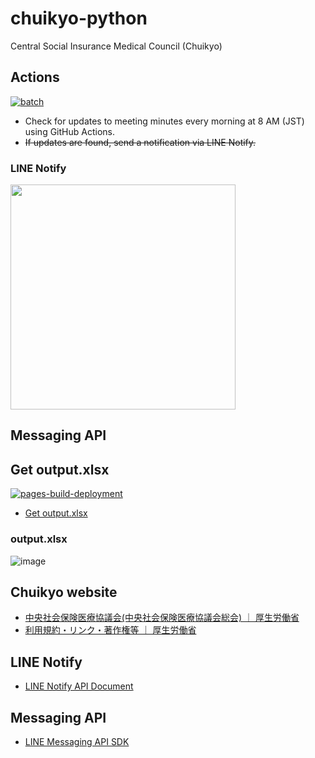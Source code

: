 # chuikyo-python
Central Social Insurance Medical Council (Chuikyo)

## Actions

[![batch](https://github.com/wasabina67/chuikyo-python/actions/workflows/batch.yml/badge.svg)](https://github.com/wasabina67/chuikyo-python/actions/workflows/batch.yml)

- Check for updates to meeting minutes every morning at 8 AM (JST) using GitHub Actions.
- ~~If updates are found, send a notification via LINE Notify.~~

### LINE Notify

<img src="https://github.com/user-attachments/assets/65a5e7de-0106-4ea6-9dfc-a5792db9076c" width=360>

## Messaging API

<!--
<img src="https://github.com/user-attachments/assets/65a5e7de-0106-4ea6-9dfc-a5792db9076c" width=360>
-->

## Get output.xlsx

[![pages-build-deployment](https://github.com/wasabina67/chuikyo-python/actions/workflows/pages/pages-build-deployment/badge.svg)](https://github.com/wasabina67/chuikyo-python/actions/workflows/pages/pages-build-deployment)

- [Get output.xlsx](https://wasabina67.github.io/chuikyo-python/output.xlsx)

### output.xlsx

![image](https://github.com/user-attachments/assets/acf8cdce-cc70-43fb-8f3a-a771ec5290e0)

## Chuikyo website

- [中央社会保険医療協議会(中央社会保険医療協議会総会) ｜ 厚生労働省](https://www.mhlw.go.jp/stf/shingi/shingi-chuo_128154.html)
- [利用規約・リンク・著作権等 ｜ 厚生労働省](https://www.mhlw.go.jp/chosakuken/index.html)

## LINE Notify

- [LINE Notify API Document](https://notify-bot.line.me/doc/ja/)

## Messaging API

- [LINE Messaging API SDK](https://developers.line.biz/ja/docs/messaging-api/line-bot-sdk/)
